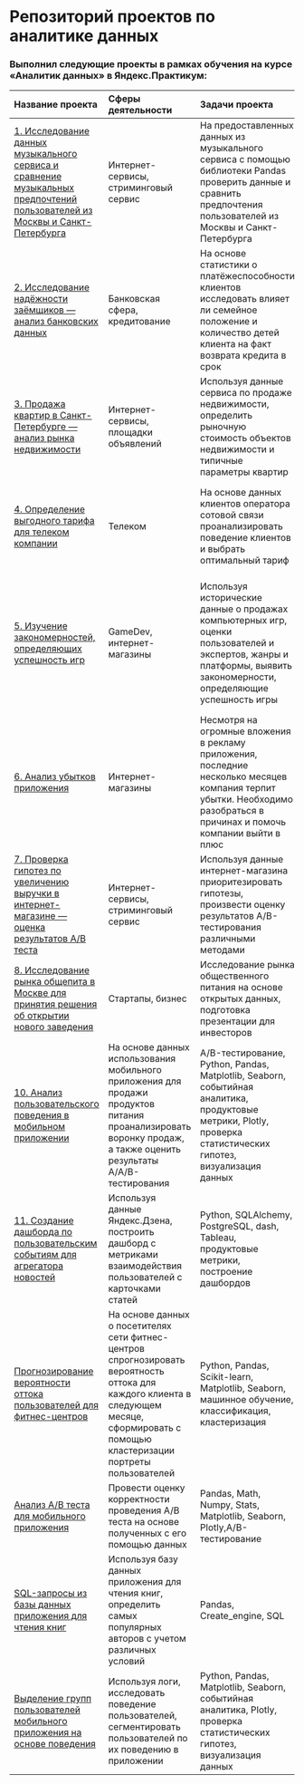 # Репозиторий проектов по аналитике данных

### Выполнил следующие проекты в рамках обучения на курсе «Аналитик данных» в Яндекс.Практикум:

| Название проекта | Сферы деятельности |  Задачи проекта | Навыки и инструменты|
|:----|:----|:----|:----------|
| [1. Исследование данных музыкального сервиса и сравнение музыкальных предпочтений пользователей из Москвы и Санкт-Петербурга](https://github.com/Kafmekiz/DA_Projects_Yandex-Practicum/tree/main/01.%20Comparing_big_cities_music) | Интернет-сервисы, стриминговый сервис| На предоставленных данных из музыкального сервиса с помощью библиотеки Pandas проверить данные и сравнить предпочтения пользователей из Москвы и Санкт-Петербурга | Python, Pandas |
| [2. Исследование надёжности заёмщиков — анализ банковских данных](https://github.com/Kafmekiz/DA_Projects_Yandex-Practicum/tree/main/02.%20Bank_clients_researching)| Банковская сфера, кредитование| На основе статистики о платёжеспособности клиентов исследовать влияет ли семейное положение и количество детей клиента на факт возврата кредита в срок | Предобработка данных, Python, Pandas, PyMystem3, Лемматизация |
| [3. Продажа квартир в Санкт-Петербурге — анализ рынка недвижимости](https://github.com/Kafmekiz/DA_Projects_Yandex-Practicum/tree/main/03.%20Real_estate_Saint_P)| Интернет-сервисы, площадки объявлений| Используя данные сервиса по продаже недвижимости, определить рыночную стоимость объектов недвижимости и типичные параметры квартир | Python, Pandas, Matplotlib, Seaborn, Исследовательский анализ данных, Визуализация данных, Предобработка данных |
| [4. Определение выгодного тарифа для телеком компании](https://github.com/Kafmekiz/DA_Projects_Yandex-Practicum/tree/main/04.%20Best_tariffs_telecom)| Телеком | На основе данных клиентов оператора сотовой связи проанализировать поведение клиентов и выбрать оптимальный тариф | Python, Pandas, Matplotlib, NumPy, SciPy, Описательная статистика, Проверка статистических гипотез |
| [5. Изучение закономерностей, определяющих успешность игр](https://github.com/Kafmekiz/DA_Projects_Yandex-Practicum/tree/main/05.%20Games_analytics)| GameDev, интернет-магазины| Используя исторические данные о продажах компьютерных игр, оценки пользователей и экспертов, жанры и платформы, выявить закономерности, определяющие успешность игры | Python, Pandas, NumPy, Matplotlib, Seaborn, Предобработка данных, Исследовательский анализ данных, Описательная статистика, Проверка статистических гипотез |
| [6. Анализ убытков приложения](https://github.com/Kafmekiz/DA_Projects_Yandex-Practicum/tree/main/06.%20Unit_economics)| Интернет-магазины | Несмотря на огромные вложения в рекламу приложения, последние несколько месяцев компания терпит убытки. Необходимо разобраться в причинах и помочь компании выйти в плюс | Python, Pandas, Matplotlib, Seaborn, Когортный анализ, Юнит-экономика, Продуктовые метрики |
| [7. Проверка гипотез по увеличению выручки в интернет-магазине — оценка результатов A/B теста](https://github.com/Kafmekiz/DA_Projects_Yandex-Practicum/tree/main/07.%20A-B-test_mobile_app) | Интернет-сервисы, стриминговый сервис | Используя данные интернет-магазина приоритезировать гипотезы, произвести оценку результатов A/B-тестирования различными методами | Python, Pandas, Matplotlib, SciPy, A/B-тестирование, Проверка статистических гипотез |
| [8. Исследование рынка общепита в Москве для принятия решения об открытии нового заведения](https://github.com/Kafmekiz/DA_Projects_Yandex-Practicum/tree/main/08.%20Researching_new_restaurant) | Стартапы, бизнес | Исследование рынка общественного питания на основе открытых данных, подготовка презентации для инвесторов | Python, Pandas, Seaborn, Plotly, визуализация данных |
| [10. Анализ пользовательского поведения в мобильном приложении](https://github.com/iriansk/Ya_Praktikum_Data_Analyst/tree/master/10_a_b_test_funnel) | На основе данных использования мобильного приложения для продажи продуктов питания проанализировать воронку продаж, а также оценить результаты A/A/B-тестирования | A/B-тестирование, Python, Pandas, Matplotlib, Seaborn, событийная аналитика, продуктовые метрики, Plotly, проверка статистических гипотез, визуализация данных |
| [11. Создание дашборда по пользовательским событиям для агрегатора новостей](https://github.com/iriansk/Ya_Praktikum_Data_Analyst/tree/master/11_dashboard_for_yandex_zen) | Используя данные Яндекс.Дзена, построить дашборд с метриками взаимодействия пользователей с карточками статей | Python, SQLAlchemy, PostgreSQL, dash, Tableau, продуктовые метрики, построение дашбордов |
| [Прогнозирование вероятности оттока пользователей для фитнес-центров](https://github.com/iriansk/Ya_Praktikum_Data_Analyst/tree/master/12_fitness_center) | На основе данных о посетителях сети фитнес-центров спрогнозировать вероятность оттока для каждого клиента в следующем месяце, сформировать с помощью кластеризации портреты пользователей | Python, Pandas, Scikit-learn, Matplotlib, Seaborn, машинное обучение, классификация, кластеризация |
| [Анализ А/В теста для мобильного приложения](https://github.com/iriansk/Ya_Praktikum_Data_Analyst/tree/master/13_a_b_test_mobile_app) | Провести оценку корректности проведения А/В теста на основе полученных с его помощью данных | Pandas, Math, Numpy, Stats, Matplotlib, Seaborn, Plotly,A/B-тестирование |
| [SQL-запросы из базы данных приложения для чтения книг](https://github.com/iriansk/Ya_Praktikum_Data_Analyst/tree/master/14_sql_book) | Используя базу данных приложения для чтения книг, определить самых популярных авторов с учетом различных условий | Pandas, Create_engine, SQL |
| [Выделение групп пользователей мобильного приложения на основе поведения](https://github.com/iriansk/Ya_Praktikum_Data_Analyst/tree/master/groups_users_based_on_behavior) | Используя логи, исследовать поведение пользователей, сегментировать пользователей по их поведению в приложении | Python, Pandas, Matplotlib, Seaborn, событийная аналитика, Plotly, проверка статистических гипотез, визуализация данных |
